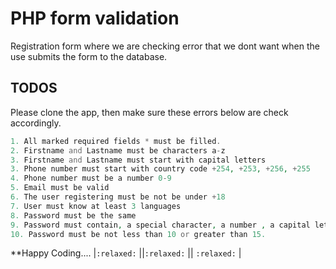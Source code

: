 # PHP form validation

Registration form where we are checking error that we dont want when the use submits the form to the database.

## TODOS
Please clone the app, then make sure these errors below are check accordingly.

```php
1. All marked required fields * must be filled.
2. Firstname and Lastname must be characters a-z
3. Firstname and Lastname must start with capital letters
3. Phone number must start with country code +254, +253, +256, +255
4. Phone number must be a number 0-9
5. Email must be valid
6. The user registering must be not be under +18
7. User must know at least 3 languages
8. Password must be the same
9. Password must contain, a special character, a number , a capital letter, and a small letter
10. Password must be not less than 10 or greater than 15.
```
**Happy Coding.... |`:relaxed:` ||`:relaxed:` || `:relaxed:` |
